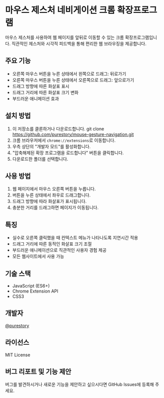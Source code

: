 # 마우스 제스처 네비게이션 크롬 확장프로그램

마우스 제스처를 사용하여 웹 페이지를 앞뒤로 이동할 수 있는 크롬 확장프로그램입니다. 직관적인 제스처와 시각적 피드백을 통해 편리한 웹 브라우징을 제공합니다.

## 주요 기능

- 오른쪽 마우스 버튼을 누른 상태에서 왼쪽으로 드래그: 뒤로가기
- 오른쪽 마우스 버튼을 누른 상태에서 오른쪽으로 드래그: 앞으로가기
- 드래그 방향에 따른 화살표 표시
- 드래그 거리에 따른 화살표 크기 변화
- 부드러운 애니메이션 효과

## 설치 방법

1. 이 저장소를 클론하거나 다운로드합니다.
   git clone https://github.com/purestory/mouse-gesture-navigation.git
2. 크롬 브라우저에서 `chrome://extensions`로 이동합니다.
3. 우측 상단의 "개발자 모드"를 활성화합니다.
4. "압축해제된 확장 프로그램을 로드합니다" 버튼을 클릭합니다.
5. 다운로드한 폴더를 선택합니다.

## 사용 방법

1. 웹 페이지에서 마우스 오른쪽 버튼을 누릅니다.
2. 버튼을 누른 상태에서 좌우로 드래그합니다.
3. 드래그 방향에 따라 화살표가 표시됩니다.
4. 충분한 거리를 드래그하면 페이지가 이동됩니다.

## 특징

- 실수로 오른쪽 클릭했을 때 컨텍스트 메뉴가 나타나도록 지연시간 적용
- 드래그 거리에 따른 동적인 화살표 크기 조절
- 부드러운 애니메이션으로 직관적인 사용자 경험 제공
- 모든 웹사이트에서 사용 가능

## 기술 스택

- JavaScript (ES6+)
- Chrome Extension API
- CSS3

## 개발자

[@purestory](https://github.com/purestory)

## 라이선스

MIT License

## 버그 리포트 및 기능 제안

버그를 발견하시거나 새로운 기능을 제안하고 싶으시다면 GitHub Issues에 등록해 주세요. 
